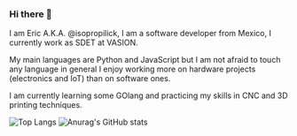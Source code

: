 ### Hi there 👋
I am Eric A.K.A. @isopropilick, I am a software developer from Mexico, I currently work as SDET at VASION.

My main languages are Python and JavaScript but I am not afraid to touch any language in general I enjoy working more on hardware projects (electronics and IoT) than on software ones.

I am currently learning some GOlang and practicing my skills in CNC and 3D printing techniques. 
<!--
**isopropilick/isopropilick** is a ✨ _special_ ✨ repository because its `README.md` (this file) appears on your GitHub profile.

Here are some ideas to get you started:

- 🔭 I’m currently working on ...
- 🌱 I’m currently learning ...
- 👯 I’m looking to collaborate on ...
- 🤔 I’m looking for help with ...
- 💬 Ask me about ...
- 📫 How to reach me: ...
- 😄 Pronouns: ...
- ⚡ Fun fact: ...
-->

![Top Langs](https://github-readme-stats.vercel.app/api/top-langs/?username=isopropilick&layout=compact&theme=dark)
![Anurag's GitHub stats](https://github-readme-stats.vercel.app/api?username=isopropilick&show_icons=true&theme=dark)
